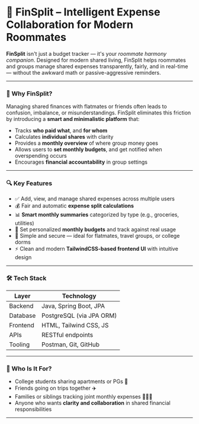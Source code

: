 # 💸 FinSplit – Intelligent Expense Collaboration for Modern Roommates

**FinSplit** isn't just a budget tracker — it's your *roommate harmony companion*. Designed for modern shared living, FinSplit helps roommates and groups manage shared expenses transparently, fairly, and in real-time — without the awkward math or passive-aggressive reminders.

---

### 🚀 Why FinSplit?

Managing shared finances with flatmates or friends often leads to confusion, imbalance, or misunderstandings. FinSplit eliminates this friction by introducing a **smart and minimalistic platform** that:

- Tracks **who paid what**, and **for whom**
- Calculates **individual shares** with clarity
- Provides a **monthly overview** of where group money goes
- Allows users to **set monthly budgets**, and get notified when overspending occurs
- Encourages **financial accountability** in group settings

---

### 🔍 Key Features

- ✅ Add, view, and manage shared expenses across multiple users
- 💰 Fair and automatic **expense split calculations**
- 📊 **Smart monthly summaries** categorized by type (e.g., groceries, utilities)
- 🎯 Set personalized **monthly budgets** and track against real usage
- 🔐 Simple and secure — ideal for flatmates, travel groups, or college dorms
- ⚡️ Clean and modern **TailwindCSS-based frontend UI** with intuitive design

---

### 🛠️ Tech Stack

| Layer       | Technology                 |
|------------|----------------------------|
| Backend     | Java, Spring Boot, JPA     |
| Database    | PostgreSQL (via JPA ORM)   |
| Frontend    | HTML, Tailwind CSS, JS     |
| APIs        | RESTful endpoints           |
| Tooling     | Postman, Git, GitHub       |

---

### 🎯 Who Is It For?

- College students sharing apartments or PGs 🏡  
- Friends going on trips together ✈️  
- Families or siblings tracking joint monthly expenses 👨‍👩‍👧  
- Anyone who wants **clarity and collaboration** in shared financial responsibilities

---

